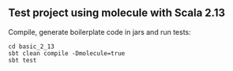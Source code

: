 ## Test project using molecule with Scala 2.13

Compile, generate boilerplate code in jars and run tests:

    cd basic_2_13
    sbt clean compile -Dmolecule=true
    sbt test
